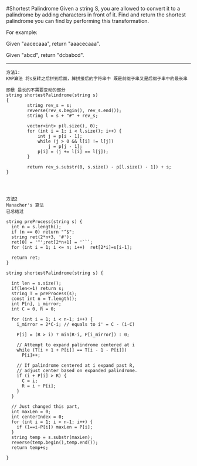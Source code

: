 #Shortest Palindrome
Given a string S, you are allowed to convert it to a palindrome by adding characters in front of it. 
Find and return the shortest palindrome you can find by performing this transformation.

For example:

Given "aacecaaa", return "aaacecaaa".

Given "abcd", return "dcbabcd".


---


```
方法1:
KMP算法 将s反转之后拼到后面，算拼接后的字符串中 既是前缀子串又是后缀子串中的最长串

即是 最长的不需要变动的部分
string shortestPalindrome(string s)
{
        string rev_s = s;
        reverse(rev_s.begin(), rev_s.end());
        string l = s + "#" + rev_s;

        vector<int> p(l.size(), 0);
        for (int i = 1; i < l.size(); i++) {
            int j = p[i - 1];
            while (j > 0 && l[i] != l[j])
                j = p[j - 1];
            p[i] = (j += l[i] == l[j]);
        }

        return rev_s.substr(0, s.size() - p[l.size() - 1]) + s;
}




方法2 
Manacher's 算法
已总结过

string preProcess(string s) {
  int n = s.length();
  if (n == 0) return "^$";
  string ret(2*n+3, '#');
  ret[0] = '^';ret[2*n+1] = '```;
  for (int i = 1; i <= n; i++)  ret[2*i]=s[i-1];

  return ret;
}

string shortestPalindrome(string s) {

  int len = s.size();
  if(len<=1) return s;
  string T = preProcess(s);
  const int n = T.length();
  int P[n], i_mirror;
  int C = 0, R = 0;

  for (int i = 1; i < n-1; i++) {
    i_mirror = 2*C-i; // equals to i' = C - (i-C)

    P[i] = (R > i) ? min(R-i, P[i_mirror]) : 0;

    // Attempt to expand palindrome centered at i
    while (T[i + 1 + P[i]] == T[i - 1 - P[i]])
      P[i]++;

    // If palindrome centered at i expand past R,
    // adjust center based on expanded palindrome.
    if (i + P[i] > R) {
      C = i;
      R = i + P[i];
    }
  }

  // Just changed this part, 
  int maxLen = 0;
  int centerIndex = 0;
  for (int i = 1; i < n-1; i++) {
    if (1==i-P[i]) maxLen = P[i];
  }
  string temp = s.substr(maxLen);
  reverse(temp.begin(),temp.end());
  return temp+s;

}
```